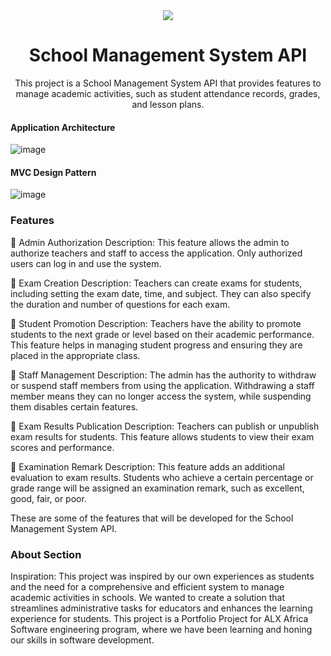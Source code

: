 <div align=center>
  <img src="https://github.com/mrnazu/School-Management-System-API/assets/108541991/05eedb20-97a8-40eb-aafe-13f05006483a"/>
<h1>School Management System API</h1>

This project is a School Management System API that provides features to manage academic activities, such as student attendance records, grades, and lesson plans. 
</div>

#### Application Architecture
![image](https://github.com/mrnazu/School-Management-System-API/assets/108541991/26db1c3c-03f7-4a9e-8b89-4ae867373f15)

#### MVC Design Pattern
![image](https://github.com/mrnazu/School-Management-System-API/assets/108541991/ef9ea62b-e752-43ad-a190-de395e06ffa8)


<h3>Features</h3>
🔹 Admin Authorization
Description: This feature allows the admin to authorize teachers and staff to access the application. Only authorized users can log in and use the system.

🔹 Exam Creation
Description: Teachers can create exams for students, including setting the exam date, time, and subject. They can also specify the duration and number of questions for each exam.

🔹 Student Promotion
Description: Teachers have the ability to promote students to the next grade or level based on their academic performance. This feature helps in managing student progress and ensuring they are placed in the appropriate class.

🔹 Staff Management
Description: The admin has the authority to withdraw or suspend staff members from using the application. Withdrawing a staff member means they can no longer access the system, while suspending them disables certain features.

🔹 Exam Results Publication
Description: Teachers can publish or unpublish exam results for students. This feature allows students to view their exam scores and performance.

🔹 Examination Remark
Description: This feature adds an additional evaluation to exam results. Students who achieve a certain percentage or grade range will be assigned an examination remark, such as excellent, good, fair, or poor.

These are some of the features that will be developed for the School Management System API.

<h3>About Section</h3>
Inspiration: This project was inspired by our own experiences as students and the need for a comprehensive and efficient system to manage academic activities in schools. We wanted to create a solution that streamlines administrative tasks for educators and enhances the learning experience for students. This project is a Portfolio Project for ALX Africa Software engineering program, where we have been learning and honing our skills in software development.


